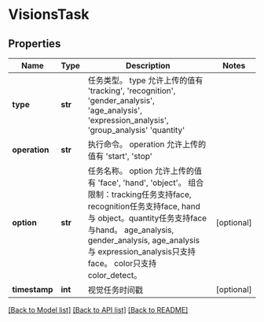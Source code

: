 # VisionsTask

## Properties
Name | Type | Description | Notes
------------ | ------------- | ------------- | -------------
**type** | **str** | 任务类型。 type 允许上传的值有 &#39;tracking&#39;, &#39;recognition&#39;, &#39;gender_analysis&#39;, &#39;age_analysis&#39;, &#39;expression_analysis&#39;, &#39;group_analysis&#39; &#39;quantity&#39;  | 
**operation** | **str** | 执行命令。 operation 允许上传的值有 &#39;start&#39;, &#39;stop&#39;  | 
**option** | **str** | 任务名称。 option 允许上传的值有 &#39;face&#39;, &#39;hand&#39;, &#39;object&#39;。 组合限制：tracking任务支持face, recognition任务支持face, hand 与 object。quantity任务支持face与hand。 age_analysis, gender_analysis, age_analysis 与 expression_analysis只支持face。 color只支持color_detect。 | [optional] 
**timestamp** | **int** | 视觉任务时间戳 | [optional] 

[[Back to Model list]](../README.md#documentation-for-models) [[Back to API list]](../README.md#documentation-for-api-endpoints) [[Back to README]](../README.md)


